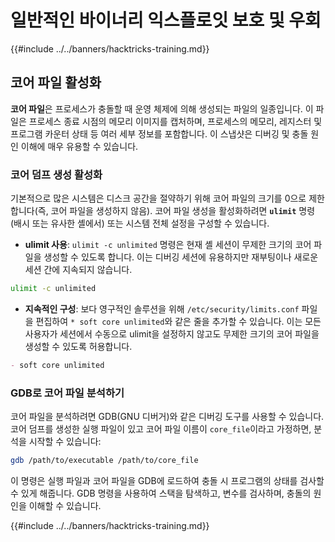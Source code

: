 # 일반적인 바이너리 익스플로잇 보호 및 우회

{{#include ../../banners/hacktricks-training.md}}

## 코어 파일 활성화

**코어 파일**은 프로세스가 충돌할 때 운영 체제에 의해 생성되는 파일의 일종입니다. 이 파일은 프로세스 종료 시점의 메모리 이미지를 캡처하며, 프로세스의 메모리, 레지스터 및 프로그램 카운터 상태 등 여러 세부 정보를 포함합니다. 이 스냅샷은 디버깅 및 충돌 원인 이해에 매우 유용할 수 있습니다.

### **코어 덤프 생성 활성화**

기본적으로 많은 시스템은 디스크 공간을 절약하기 위해 코어 파일의 크기를 0으로 제한합니다(즉, 코어 파일을 생성하지 않음). 코어 파일 생성을 활성화하려면 **`ulimit`** 명령(배시 또는 유사한 셸에서) 또는 시스템 전체 설정을 구성할 수 있습니다.

- **ulimit 사용**: `ulimit -c unlimited` 명령은 현재 셸 세션이 무제한 크기의 코어 파일을 생성할 수 있도록 합니다. 이는 디버깅 세션에 유용하지만 재부팅이나 새로운 세션 간에 지속되지 않습니다.
```bash
ulimit -c unlimited
```
- **지속적인 구성**: 보다 영구적인 솔루션을 위해 `/etc/security/limits.conf` 파일을 편집하여 `* soft core unlimited`와 같은 줄을 추가할 수 있습니다. 이는 모든 사용자가 세션에서 수동으로 ulimit을 설정하지 않고도 무제한 크기의 코어 파일을 생성할 수 있도록 허용합니다.
```markdown
- soft core unlimited
```
### **GDB로 코어 파일 분석하기**

코어 파일을 분석하려면 GDB(GNU 디버거)와 같은 디버깅 도구를 사용할 수 있습니다. 코어 덤프를 생성한 실행 파일이 있고 코어 파일 이름이 `core_file`이라고 가정하면, 분석을 시작할 수 있습니다:
```bash
gdb /path/to/executable /path/to/core_file
```
이 명령은 실행 파일과 코어 파일을 GDB에 로드하여 충돌 시 프로그램의 상태를 검사할 수 있게 해줍니다. GDB 명령을 사용하여 스택을 탐색하고, 변수를 검사하며, 충돌의 원인을 이해할 수 있습니다.

{{#include ../../banners/hacktricks-training.md}}
